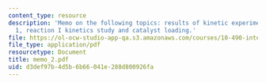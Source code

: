 ```yaml
---
content_type: resource
description: 'Memo on the following topics: results of kinetic experiments for reaction
  1, reaction I kinetics study and catalyst loading.'
file: https://ol-ocw-studio-app-qa.s3.amazonaws.com/courses/10-490-integrated-chemical-engineering-i-fall-2006/d3def97b4d5b6b66041e288d800926fa_memo_2.pdf
file_type: application/pdf
resourcetype: Document
title: memo_2.pdf
uid: d3def97b-4d5b-6b66-041e-288d800926fa
---
```

